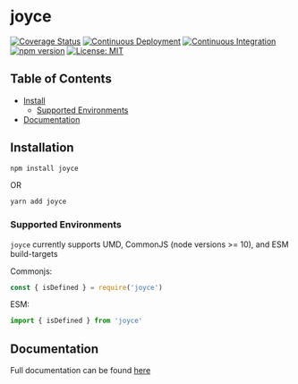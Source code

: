 # joyce

[![Coverage Status](https://coveralls.io/repos/github/exbotanical/joyce/badge.svg?branch=master)](https://coveralls.io/github/exbotanical/joyce?branch=master)
[![Continuous Deployment](https://github.com/exbotanical/joyce/actions/workflows/cd.yml/badge.svg)](https://github.com/exbotanical/joyce/actions/workflows/cd.yml)
[![Continuous Integration](https://github.com/exbotanical/joyce/actions/workflows/ci.yml/badge.svg)](https://github.com/exbotanical/joyce/actions/workflows/ci.yml)
[![npm version](https://badge.fury.io/js/joyce.svg)](https://badge.fury.io/js/joyce)
[![License: MIT](https://img.shields.io/badge/License-MIT-yellow.svg)](https://opensource.org/licenses/MIT)

## Table of Contents

- [Install](#install)
  - [Supported Environments](#support)
- [Documentation](#docs)

## <a name="install"></a> Installation

```bash
npm install joyce
```

OR

```bash
yarn add joyce
```

### <a name="support"></a> Supported Environments

`joyce` currently supports UMD, CommonJS (node versions >= 10), and ESM build-targets

Commonjs:

```js
const { isDefined } = require('joyce')
```

ESM:

```js
import { isDefined } from 'joyce'
```

## <a name="docs"></a> Documentation

Full documentation can be found [here](https://exbotanical.github.io/joyce/joyce.html)
